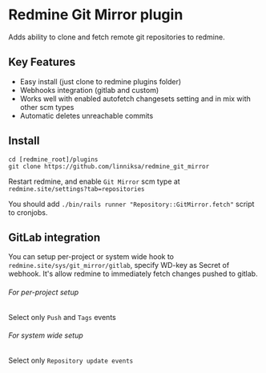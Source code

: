 Redmine Git Mirror plugin
==================

Adds ability to clone and fetch remote git repositories to redmine.

## Key Features
* Easy install (just clone to redmine plugins folder)
* Webhooks integration (gitlab and custom)
* Works well with enabled autofetch changesets setting and in mix with other scm types  
* Automatic deletes unreachable commits

## Install

    cd [redmine_root]/plugins
    git clone https://github.com/linniksa/redmine_git_mirror

Restart redmine, and enable `Git Mirror` scm type at `redmine.site/settings?tab=repositories`

You should add ```./bin/rails runner "Repository::GitMirror.fetch"``` script to cronjobs. 

## GitLab integration

You can setup per-project or system wide hook to `redmine.site/sys/git_mirror/gitlab`, 
specify WD-key as Secret of webhook.
It's allow redmine to immediately fetch changes pushed to gitlab.

###### For per-project setup

Select only `Push` and `Tags` events

###### For system wide setup

Select only `Repository update events`
